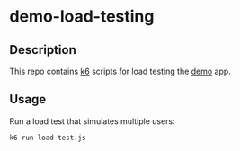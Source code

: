 # demo-load-testing

## Description

This repo contains [k6](https://github.com/grafana/k6) scripts for load testing the [demo](https://github.com/winmicroservices/demo) app.

## Usage

Run a load test that simulates multiple users:

```
k6 run load-test.js
```